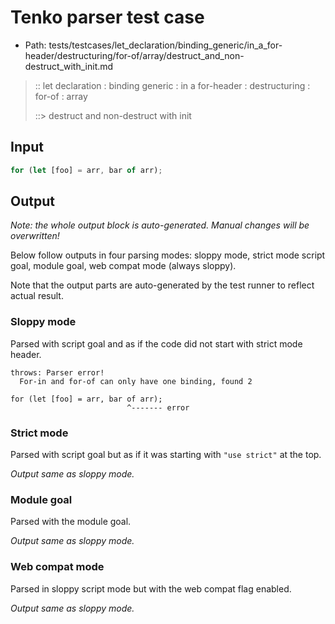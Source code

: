 # Tenko parser test case

- Path: tests/testcases/let_declaration/binding_generic/in_a_for-header/destructuring/for-of/array/destruct_and_non-destruct_with_init.md

> :: let declaration : binding generic : in a for-header : destructuring : for-of : array
>
> ::> destruct and non-destruct with init

## Input

`````js
for (let [foo] = arr, bar of arr);
`````

## Output

_Note: the whole output block is auto-generated. Manual changes will be overwritten!_

Below follow outputs in four parsing modes: sloppy mode, strict mode script goal, module goal, web compat mode (always sloppy).

Note that the output parts are auto-generated by the test runner to reflect actual result.

### Sloppy mode

Parsed with script goal and as if the code did not start with strict mode header.

`````
throws: Parser error!
  For-in and for-of can only have one binding, found 2

for (let [foo] = arr, bar of arr);
                          ^------- error
`````

### Strict mode

Parsed with script goal but as if it was starting with `"use strict"` at the top.

_Output same as sloppy mode._

### Module goal

Parsed with the module goal.

_Output same as sloppy mode._

### Web compat mode

Parsed in sloppy script mode but with the web compat flag enabled.

_Output same as sloppy mode._
